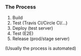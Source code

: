 ### The Process

1. Build
2. Test (Travis CI/Circle CI/...)
3. Deploy (test server)
4. Test (E2E)
5. Release (prod/stage server)

(Usually the process is automated)
